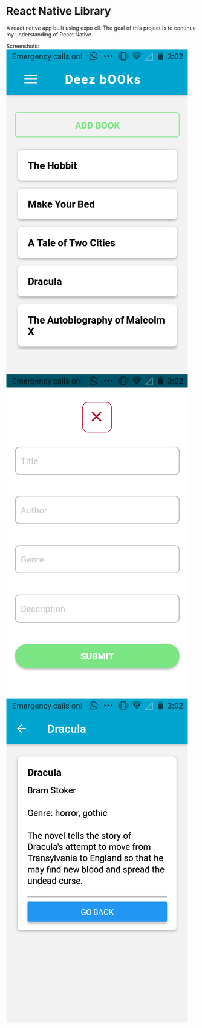 # React Native Library

A react native app built using expo cli. The goal of this project is to continue my understanding of React Native.

Screenshots:
![home](img/home.png)
![form](img/form.png)
![dracula](img/dracula.png)